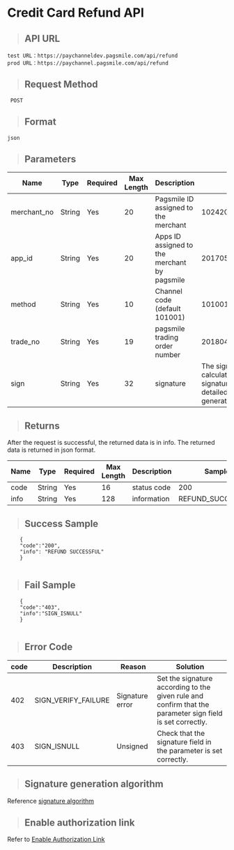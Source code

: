 # Credit Card Refund API


>## API URL

    test URL：https://paychanneldev.pagsmile.com/api/refund
    prod URL：https://paychannel.pagsmile.com/api/refund 
    
>## Request Method

     POST

>## Format
  
    json
    
>## Parameters

Name | Type | Required | Max Length | Description | Sample
---  | ---  | ---      | ---      | ---  | ---
merchant_no | String | Yes | 20 | Pagsmile ID assigned to the merchant | 1024201708140012289
app_id | String | Yes | 20 | Apps ID assigned to the merchant by pagsmile | 2017051914172236111
method   | String | Yes | 10 | Channel code (default 101001) | 101001 
trade_no | String | Yes | 19 | pagsmile trading order number | 2018042311015505011
sign | String | Yes | 32 | signature | The signature value calculated by the signature algorithm is detailed in the signature generation algorithm.

    

>## Returns

  After the request is successful, the returned data is in info. The returned data is returned in json format.

Name | Type | Required | Max Length | Description | Sample
---  | ---  | ---      | ---      | ---  | ---
code | String | Yes | 16 | status code| 200
info | String | Yes | 128 | information | REFUND_SUCCESSFUL

>## Success Sample

```
    { 
    "code":"200",
    "info": "REFUND SUCCESSFUL"
    }
    
```

>## Fail Sample

```
    { 
    "code":"403",
    "info":"SIGN_ISNULL"
    }
    
```  

>## Error Code

code | Description | Reason | Solution
---  | ---  | ---  | ---
402 | SIGN_VERIFY_FAILURE | Signature error | Set the signature according to the given rule and confirm that the parameter sign field is set correctly.
403 | SIGN_ISNULL | Unsigned | Check that the signature field in the parameter is set correctly.



>## Signature generation algorithm

Reference [signature algorithm](SignatureAlgorithm)

>## Enable authorization link

Refer to [Enable Authorization Link](AuthenticateUrl)
